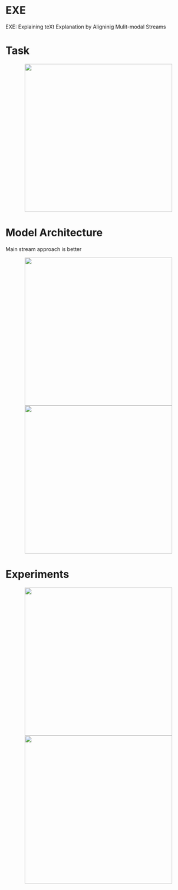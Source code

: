 # EXE
EXE: Explaining teXt Explanation by Aligninig Mulit-modal Streams

# Task
<p align="center">
  <img src="https://github.com/ian-jihoonpark/EXE/assets/77654517/a960312d-d94d-410b-891e-9e5322ec508c" width="400" height="400">
</p>

# Model Architecture
Main stream approach is better
<p align="center">
  <img src="https://github.com/ian-jihoonpark/EXE/assets/77654517/972fd83f-8eac-4eba-ad8c-fd5aea512547" width="400" height="400">
  <img src="https://github.com/ian-jihoonpark/EXE/assets/77654517/0b1315fa-c9a9-41e1-9be4-b9f6ef599fa1" width="400" height="400">
</p>

# Experiments
<p align="center">
  <img src="https://github.com/ian-jihoonpark/EXE/assets/77654517/c4507f6f-d79f-4930-b01e-0e640dd4c5d1" width="400" height="400">
  <img src="https://github.com/ian-jihoonpark/EXE/assets/77654517/912dae93-5f11-4127-a3f0-af4ad7604771" width="400" height="400">
</p>
